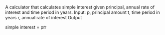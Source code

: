 A calculator that calculates simple interest given principal, annual rate of interest and time period in years.
Input:
   p, principal amount
   t, time period in years
   r, annual rate of interest
Output

   simple interest = p*t*r
